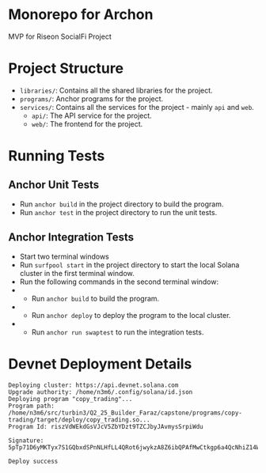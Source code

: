 # Monorepo for Archon
MVP for Riseon SocialFi Project

# Project Structure

- `libraries/`: Contains all the shared libraries for the project.
- `programs/`: Anchor programs for the project.
- `services/`: Contains all the services for the project - mainly `api` and `web`.
  * `api/`: The API service for the project.
  * `web/`: The frontend for the project.


# Running Tests

## Anchor Unit Tests

- Run `anchor build` in the project directory to build the program.
- Run `anchor test` in the project directory to run the unit tests.

## Anchor Integration Tests

- Start two terminal windows
- Run `surfpool start` in the project directory to start the local Solana cluster in the first terminal window.
- Run the following commands in the second terminal window:
- - Run `anchor build` to build the program.
- - Run `anchor deploy` to deploy the program to the local cluster.
- - Run `anchor run swaptest` to run the integration tests.

# Devnet Deployment Details
```text
Deploying cluster: https://api.devnet.solana.com
Upgrade authority: /home/n3m6/.config/solana/id.json
Deploying program "copy_trading"...
Program path: /home/n3m6/src/turbin3/Q2_25_Builder_Faraz/capstone/programs/copy-trading/target/deploy/copy_trading.so...
Program Id: riszVdWEkdGsVJcV5ZbYDzt9TZCJbyJAvmysSrpiWdu

Signature: 5pTp71D6yMKTyx7S1GQbxdSPnNLHfLL4QRot6jwykzA8Z6ibQPAfMwCtkgp6a4QcNhiZ14WmckKNQCbrXrhNnNVh

Deploy success
```